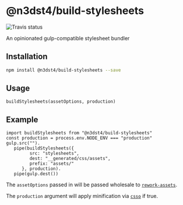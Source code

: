 # @n3dst4/build-stylesheets

![Travis status](https://travis-ci.org/n3dst4/build-stylesheets.svg)

An opinionated gulp-compatible stylesheet bundler

## Installation

```sh
npm install @n3dst4/build-stylesheets --save
```

## Usage
```
buildStylesheets(assetOptions, production)
```

## Example

```
import buildStylesheets from "@n3dst4/build-stylesheets"
const production = process.env.NODE_ENV === "production"
gulp.src("").
   pipe(buildStylesheets({
         src: "stylesheets",
         dest: "__generated/css/assets",
         prefix: "assets/"
      }, production).
   pipe(gulp.dest())
```

The `assetOptions` passed in will be passed wholesale to [`rework-assets`](https://github.com/conradz/rework-assets).

The `production` argument will apply minification via [`csso`](https://github.com/css/csso) if true.
